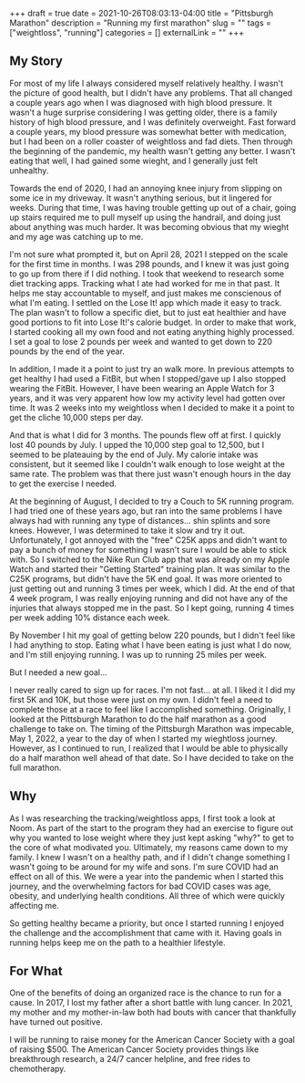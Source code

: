 +++ 
draft = true
date = 2021-10-26T08:03:13-04:00
title = "Pittsburgh Marathon"
description = "Running my first marathon"
slug = "" 
tags = ["weightloss", "running"]
categories = []
externalLink = ""
+++

## My Story

For most of my life I always considered myself relatively healthy.  I wasn't the picture of good health, but I didn't have any problems.  That all changed a couple years ago when I was diagnosed with high blood pressure.  It wasn't a huge surprise considering I was getting older, there is a family history of high blood pressure, and I was definitely overweight.  Fast forward a couple years, my blood pressure was somewhat better with medication, but I had been on a roller coaster of weightloss and fad diets.  Then through the beginning of the pandemic, my health wasn't getting any better.  I wasn't eating that well, I had gained some wieght, and I generally just felt unhealthy.

Towards the end of 2020, I had an annoying knee injury from slipping on some ice in my driveway.  It wasn't anything serious, but it lingered for weeks.  During that time, I was having trouble getting up out of a chair, going up stairs required me to pull myself up using the handrail, and doing just about anything was much harder.  It was becoming obvious that my wieght and my age was catching up to me.

I'm not sure what prompted it, but on April 28, 2021 I stepped on the scale for the first time in months.  I was 298 pounds, and I knew it was just going to go up from there if I did nothing.  I took that weekend to research some diet tracking apps.  Tracking what I ate had worked for me in that past.  It helps me stay accountable to myself, and just makes me conscienous of what I'm eating.  I settled on the Lose It! app which made it easy to track.  The plan wasn't to follow a specific diet, but to just eat healthier and have good portions to fit into Lose It!'s calorie budget.  In order to make that work, I started cooking all my own food and not eating anything highly processed.  I set a goal to lose 2 pounds per week and wanted to get down to 220 pounds by the end of the year.

In addition, I made it a point to just try an walk more.  In previous attempts to get healthy I had used a FitBit, but when I stopped/gave up I also stopped wearing the FitBit.  However, I have been wearing an Apple Watch for 3 years, and it was very apparent how low my activity level had gotten over time.  It was 2 weeks into my weightloss when I decided to make it a point to get the cliche 10,000 steps per day.

And that is what I did for 3 months. The pounds flew off at first. I quickly lost 40 pounds by July. I upped the 10,000 step goal to 12,500, but I seemed to be plateauing by the end of July.  My calorie intake was consistent, but it seemed like I couldn't walk enough to lose weight at the same rate.  The problem was that there just wasn't enough hours in the day to get the exercise I needed.

At the beginning of August, I decided to try a Couch to 5K running program.  I had tried one of these years ago, but ran into the same problems I have always had with running any type of distances... shin splints and sore knees.  However, I was determined to take it slow and try it out.  Unfortunately, I got annoyed with the "free" C25K apps and didn't want to pay a bunch of money for something I wasn't sure I would be able to stick with. So I switched to the Nike Run Club app that was already on my Apple Watch and started their "Getting Started" training plan.  It was similar to the C25K programs, but didn't have the 5K end goal.  It was more oriented to just getting out and running 3 times per week, which I did.  At the end of that 4 week program, I was really enjoying running and did not have any of the injuries that always stopped me in the past.  So I kept going, running 4 times per week adding 10% distance each week.

By November I hit my goal of getting below 220 pounds, but I didn't feel like I had anything to stop. Eating what I have been eating is just what I do now, and I'm still enjoying running.  I was up to running 25 miles per week.  

But I needed a new goal...

I never really cared to sign up for races.  I'm not fast... at all.  I liked it I did my first 5K and 10K, but those were just on my own.  I didn't feel a need to complete those at a race to feel like I accomplished something.  Originally, I looked at the Pittsburgh Marathon to do the half marathon as a good challenge to take on.  The timing of the Pittsburgh Marathon was impecable, May 1, 2022, a year to the day of when I started my wieghtloss journey.  However, as I continued to run, I realized that I would be able to physically do a half marathon well ahead of that date.  So I have decided to take on the full marathon.

## Why

As I was researching the tracking/weightloss apps, I first took a look at Noom.  As part of the start to the program they had an exercise to figure out why you wanted to lose weight where they just kept asking "why?" to get to the core of what modivated you.  Ultimately, my reasons came down to my family. I knew I wasn't on a healthy path, and if I didn't change something I wasn't going to be around for my wife and sons.  I'm sure COVID had an effect on all of this. We were a year into the pandemic when I started this journey, and the overwhelming factors for bad COVID cases was age, obesity, and underlying health conditions.  All three of which were quickly affecting me.

So getting healthy became a priority, but once I started running I enjoyed the challenge and the accomplishment that came with it.  Having goals in running helps keep me on the path to a healthier lifestyle.

## For What

One of the benefits of doing an organized race is the chance to run for a cause.  In 2017, I lost my father after a short battle with lung cancer. In 2021, my mother and my mother-in-law both had bouts with cancer that thankfully have turned out positive.  

I will be running to raise money for the American Cancer Society with a goal of raising $500.  The American Cancer Society provides things like breakthrough research, a 24/7 cancer helpline, and free rides to chemotherapy.  